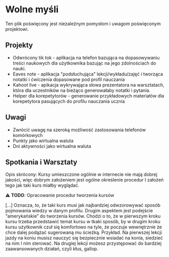 # Wolne myśli
Ten plik poświęcony jest niezależnym pomysłom i uwagom poświęconym projektowi.

## Projekty
 - Odwrócony tik tok - aplikacja na telefon bazująca na dopasowywaniu treści naukowych dla użytkownika bazując na jego zdolnościach do nauki.
 - Eaves note - aplikacja "podsłuchująca" lekcji/wykładu/zajęć i tworząca notatki i ćwiczenia dopasowane pod profil nauczania
 - Kahoot live - apikacja wykrywająca słowa prezentatora na warsztatach, która dla uczestników na bieżąco generowałaby notatki i pytania.
 - Helper dla korepetytorów - generowanie przykładowych materiałów dla korepetytora pasujących do profilu nauczania ucznia

## Uwagi
* Zwrócić uwagę na szeroką możliwość zastosowania telefonów komórkowych
* Punkty jako wirtualna waluta
* Dni aktywności jako wirtualna waluta




## Spotkania i Warsztaty
Opis skrócony: Kursy umieszczone ogólnie w internecie nie mają dobrej jakości, więc dobrym założeniem jest ogólne określenie procedur I założeń tego jak taki kurs miałby wyglądać.

:warning: **TODO**: Opracowanie procedur tworzenia kursów

[...] Oznacza, to, że taki kurs musi jak najbardziej odwzorowywać sposób pojmowania wiedzy w danym profilu.
Drugim aspektem jest podejście “amerykańskie” do tworzenia kursów. Chodzi o to, że w pierwszym kroku kursu trzeba przedstawić temat kursu w tkaki sposób, by w drugim kroku kursu użytkownik czuł się komfortowo na tyle, że poczuje wewnętrznie że chce dalej podążać sugerowaną mu ścieżką.
Przykład. Na pierwszej lekcji jazdy na koniu musisz nauczyć się bezpiecznie wsiadać na konia, siedzieć na nim I nim sterować. Na drugiej lekcji możesz przystępować do bardziej zaawansowanych działań, czyli kłus, gallop.
